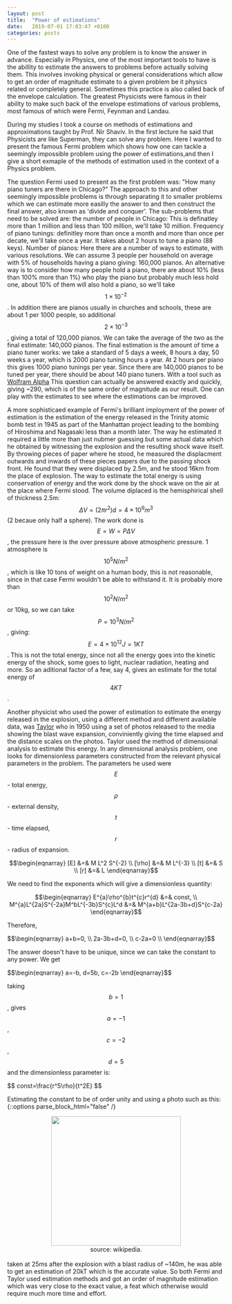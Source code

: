 ```yaml
---
layout: post
title:  "Power of estimations"
date:   2019-07-01 17:03:47 +0100
categories: posts
---
```


One of the fastest ways to solve any problem is to know the answer in advance. 
Especially in Physics, one of the most important tools to have is the abillity to estimate the answers to problems before actually solving them. This involves invoking physical or general considerations which allow to get an order of magnitude estimate to a given problem be it physics related or completely general. Sometimes this practice is also
called back of the envelope calculation.
The greatest Physicists were famous in their ability to make such back of the envelope estimations of various problems,
most famous of which were Fermi, Feynman and Landau.

During my studies I took a course on methods of estimations and approximations taught by Prof. Nir Shaviv. In the first lecture
he said that Physicists are like Superman, they can solve any problem.
Here I wanted to present the famous Fermi problem which shows how one can tackle a seemingly impossible problem using the power of estimations,and then I give a short exmaple of the methods of estimation used in the context of a Physics problem.

The question Fermi used to present as the first problem was: "How many piano tuners are there in Chicago?"
The approach to this and other seemingly impossible problems is through separating it to smaller problems which we
can estimate more easilly the answer to and then construct the final answer, also known as 'divide and conquer'.
The sub-problems that need to be solved are: 
the number of people in Chicago: This is definatley more than 1 million and less than 100 million, we'll take 10 million.
Frequency of piano tunings: definitley more than once a month and more than once per decate, we'll take once a year. 
It takes about 2 hours to tune a piano (88 keys). Number of pianos: Here there are a number of ways to estimate, with various resolutions. We can assume 3 people per household on average with 5% of households having a piano giving: 160,000 pianos. 
An alternative way is to consider how many people hold a piano, there are about 10% (less than 100% more than 1%) who play the piano
but probably much less hold one, about 10% of them will also hold a piano, so we'll take $$ 1\times 10^{-2} $$. In addition there are pianos usually in churches and schools, these are
about 1 per 1000 people, so additional $$ 2\times10^{-3} $$, giving a total of 120,000 pianos. We can take the average of the two
as the final estimate: 140,000 pianos.
The final estimation is the amount of time a piano tuner works: we take a standard of 5 days a week, 8 hours a day, 50 weeks a year,
which is 2000 piano tuning hours a year. At 2 hours per piano this gives 1000 piano tunings per year.
Since there are 140,000 pianos to be tuned per year, there should be about 140 piano tuners.
With a tool such as <a href='http://www.wolframalpha.com/input/?i=how+many+piano+tuners+are+there+in+Chicago'>Wolfram Alpha</a>
This question can actually be answered exactly and quickly, giving ~290, which is of the same order of magnitude as our result. One
can play with the estimates to see where the estimations can be improved.

A more sophisticaed example of Fermi's brilliant imployment of the power of estimation is the estimation of the energy released in the
Trinity atomic bomb test in 1945 as part of the Manhattan project leading to the bombing of Hiroshima and Nagasaki less than a month later.
The way he estimated it required a little more than just nubmer guessing but some actual data which he obtained by witnessing the
explosion and the resulting shock wave itself. By throwing pieces of paper where he stood, he measured the displacment outwards and inwards
of these pieces papers due to the passing shock front. He found that they were displaced by 2.5m, and he stood 16km from the place of explosion.
The way to estimate the total energy is using conservation of energy and the work done by the shock wave on the air at the place where Fermi stood.
The volume diplaced is the hemisphirical shell of thickness 2.5m: $$ \Delta V=(2\pi r^2)d=4\times10^9 m^3 $$ (2 becaue only half a sphere).
The work done is $$ E=W=P\Delta V $$, the pressure here is the over pressure above atmospheric pressure. 1 atmosphere is
$$ 10^5N/m^2 $$, which is like 10 tons of weight on a human body, this is not reasonable, since in that case Fermi wouldn't be able to 
withstand it. It is probably more than $$ 10^2 N/m^2 $$ or 10kg, so we can take $$ P=10^3 N/m^2 $$, giving: $$ E=4\times10^{12} J= 1 KT $$.
This is not the total energy, since not all the energy goes into the kinetic energy of the shock, some goes to light, nuclear radiation, 
heating and more. So an aditional factor of a few, say 4, gives an estimate for the total energy of $$ 4 KT $$.

Another physicist who used the power of estimation to estimate the energy released in the explosion, using a different 
method and different available data, was <a href='https://en.wikipedia.org/wiki/G._I._Taylor'>Taylor</a> who in 1950 using a set of photos released to the media showing the blast wave
expansion, conviniently giving the time elapsed and the distance scales on the photos. Taylor used the method of dimensional analysis to
estimate this energy. In any dimensional analysis problem, one looks for dimensionless parameters constructed from the relevant physical
parameters in the problem. The parameters he used were $$ E $$ - total energy, $$ \rho $$ - external density, $$ t $$ - time elapsed, $$ r $$ - radius of expansion.

$$\begin{eqnarray} 
 [E] &=& M L^2 S^{-2} \\
 [\rho] &=& M L^{-3} \\
 [t] &=& S \\
 [r] &=& L
\end{eqnarray}$$

We need to find the exponents which will give a dimensionless quantity:

$$\begin{eqnarray} 
	E^{a}\rho^{b}t^{c}r^{d} &=& const,  \\
	M^{a}L^{2a}S^{-2a}M^bL^{-3b}S^{c}L^d &=& M^{a+b}L^{2a-3b+d}S^{c-2a}
\end{eqnarray}$$

Therefore,

\$$\begin{eqnarray} 
	a+b=0, \\
	2a-3b+d=0, \\
	c-2a=0 \\
\end{eqnarray}$$

The answer doesn't have to be unique, since we can take the constant to any power.
We get

\$$\begin{eqnarray} 
	a=-b,
	d=5b,
	c=-2b
\end{eqnarray}$$
	
taking $$ b=1 $$, gives $$ a=-1 $$, $$ c=-2 $$, $$ d=5 $$ and the dimensionless parameter is:

\$$
	const=\frac{r^5\rho}{t^2E}
$$

Estimating the constant to be of order unity and using a photo such as this:
<br>
{::options parse_block_html="false" /}
<div style="text-align:center">
<img src='https://upload.wikimedia.org/wikipedia/commons/7/78/Trinity_Test_Fireball_16ms.jpg' width='300px'/> 
<br>
source: wikipedia.
</div>
<br>
taken at 25ms after the explosion with a blast radius of ~140m, he was able to get an estimation of 20kT which is the accurate value.
So both Fermi and Taylor used estimation methods and got an order of magnitude estimation which was very close to the exact
value, a feat which otherwise would require much more time and effort.